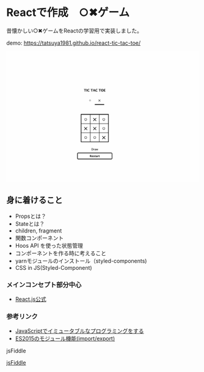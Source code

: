 # Reactで作成　○✖︎ゲーム

昔懐かしい○✖︎ゲームをReactの学習用で実装しました。

demo: https://tatsuya1981.github.io/react-tic-tac-toe/

![](./img/game.png)

## 身に着けること

- Propsとは？
- Stateとは？
- children, fragment
- 関数コンポーネント
- Hoos API を使った状態管理
- コンポーネントを作る時に考えること
- yarnモジュールのインストール（styled-components)
- CSS in JS(Styled-Component)

### メインコンセプト部分中心

- [React.js公式](https://ja.react.dev/learn)

### 参考リンク
- [JavaScriptでイミュータブルなプログラミングをする](https://sbfl.net/blog/2018/09/25/javascript-immutable-programming/)
- [ES2015のモジュール機能(import/export)](https://qiita.com/ozaki25/items/9723cb3c1c72845157d5)

jsFiddle

[jsFiddle](https://jsfiddle.net/boilerplate/react-jsx)
